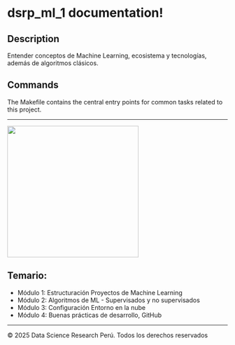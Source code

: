 # dsrp_ml_1 documentation!

## Description

Entender conceptos de Machine Learning, ecosistema y tecnologías, además de algoritmos clásicos.

## Commands

The Makefile contains the central entry points for common tasks related to this project.


--------

<img src="https://ci3.googleusercontent.com/mail-sig/AIorK4zt6tOa3204Znd9u8YWMhVnZGy1TWuE7fovhJFzJFvFsfBrTb4F2vc6V99oNs0LODE1jmt1Nqo" width=300>


## Temario:
- Módulo 1: Estructuración Proyectos de Machine Learning
- Módulo 2: Algoritmos de ML - Supervisados y no supervisados
- Módulo 3: Configuración Entorno en la nube
- Módulo 4: Buenas prácticas de desarrollo, GitHub

------
© 2025 Data Science Research Perú. Todos los derechos reservados